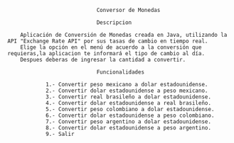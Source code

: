                                Conversor de Monedas

                                Descripcion

        Aplicación de Conversión de Monedas creada en Java, utilizando la API "Exchange Rate API" por sus tasas de cambio en tiempo real. 
        Elige la opción en el menú de acuerdo a la conversión que requieras,la aplicacion te informará el tipo de cambio al día. 
        Despues deberas de ingresar la cantidad a convertir.  

                                Funcionalidades 
                      
                1.- Convertir peso mexicano a dolar estadounidense.
                2.- Convertir dolar estadounidense a peso mexicano.
                3.- Convertir real brasileño a dolar estadounidense.
                4.- Convertir dolar estadounidense a real brasileño.
                5.- Convertir peso colombiano a dolar estadounidense.
                6.- Convertir dolar estadounidense a peso colombiano.
                7.- Convertir peso argentino a dolar estadounidense.
                8.- Convertir dolar estadounidense a peso argentino.
                9.- Salir



        
    



